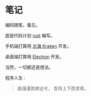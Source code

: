 # 笔记

编码随笔，备忘。

底层代码计划 [rust](https://www.rust-lang.org) 编写。

手机端打算用 [北海 Kraken](https://openkraken.com) 开发。

桌面端打算用 [Electron](https://www.electronjs.org) 开发。

当然，一切都还是想法。

程序人生 :

> 路漫漫其修远兮，
> 吾将上下而求索。